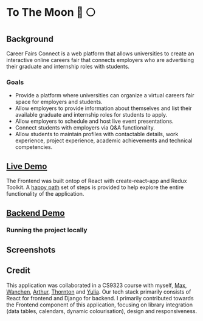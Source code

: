# To The Moon 🚀 🌕

## Background

Career Fairs Connect is a web platform that allows universities to create an interactive online careers fair that connects employers who are advertising their graduate and internship roles with students. 

### Goals

* Provide a platform where universities can organize a virtual careers fair space for employers and students.
* Allow employers to provide information about themselves and list their available graduate and internship roles for students to apply.
* Allow employers to schedule and host live event presentations.
* Connect students with employers via Q&A functionality.
* Allow students to maintain profiles with contactable details, work experience, project experience, academic achievements and technical competencies.

## [Live Demo](https://career-fairs-connect.netlify.app/landing)

The Frontend was built ontop of React with create-react-app and Redux Toolkit. A [happy path](https://github.com/sseanik/Career-Fairs-Connect/blob/main/HAPPY_PATH.md) set of steps is provided to help explore the entire functionality of the application.

## [Backend Demo](https://career-fairs-connect.herokuapp.com/)



### Running the project locally



## Screenshots



## Credit

This application was collaborated in a CS9323 course with myself, [Max](https://github.com/Youps22), [Wanchen](https://github.com/WanchenZhao), [Arthur](https://github.com/af-af), [Thornton](https://github.com/ThorntonChan) and [Yulia](https://github.com/YuliaRodionov). Our tech stack primarily consists of React for frontend and Django for backend. I primarily contributed towards the Frontend component of this application, focusing on library integration (data tables, calendars, dynamic colourisation), design and responsiveness.
